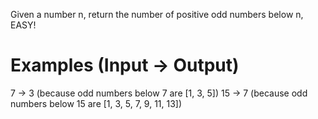 Given a number n, return the number of positive odd numbers below n, EASY!

# Examples (Input -> Output)

7  -> 3 (because odd numbers below 7 are [1, 3, 5])
15 -> 7 (because odd numbers below 15 are [1, 3, 5, 7, 9, 11, 13])
